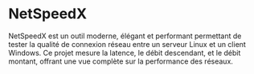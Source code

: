 # NetSpeedX
NetSpeedX est un outil moderne, élégant et performant permettant de tester la qualité de connexion réseau entre un serveur Linux et un client Windows. Ce projet mesure la latence, le débit descendant, et le débit montant, offrant une vue complète sur la performance des réseaux.
